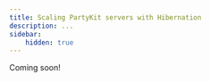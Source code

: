 ```yaml
---
title: Scaling PartyKit servers with Hibernation
description: ...
sidebar:
    hidden: true
---
```


Coming soon!

